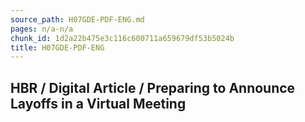 ```yaml
---
source_path: H07GDE-PDF-ENG.md
pages: n/a-n/a
chunk_id: 1d2a22b475e3c116c600711a659679df53b5024b
title: H07GDE-PDF-ENG
---
```

## HBR / Digital Article / Preparing to Announce Layoffs in a Virtual Meeting
